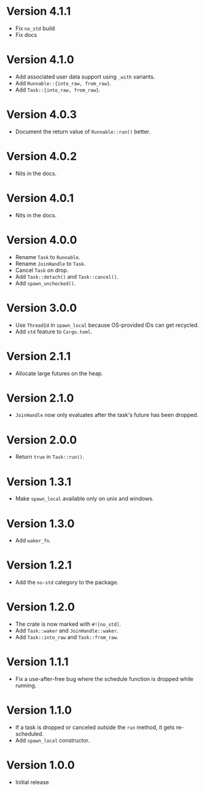 # Version 4.1.1

-   Fix `no_std` build
-   Fix docs

# Version 4.1.0

-   Add associated user data support using `_with` variants.
-   Add `Runnable::{into_raw, from_raw}`.
-   Add `Task::{into_raw, from_raw}`.

# Version 4.0.3

-   Document the return value of `Runnable::run()` better.

# Version 4.0.2

-   Nits in the docs.

# Version 4.0.1

-   Nits in the docs.

# Version 4.0.0

-   Rename `Task` to `Runnable`.
-   Rename `JoinHandle` to `Task`.
-   Cancel `Task` on drop.
-   Add `Task::detach()` and `Task::cancel()`.
-   Add `spawn_unchecked()`.

# Version 3.0.0

-   Use `ThreadId` in `spawn_local` because OS-provided IDs can get recycled.
-   Add `std` feature to `Cargo.toml`.

# Version 2.1.1

-   Allocate large futures on the heap.

# Version 2.1.0

-   `JoinHandle` now only evaluates after the task's future has been dropped.

# Version 2.0.0

-   Return `true` in `Task::run()`.

# Version 1.3.1

-   Make `spawn_local` available only on unix and windows.

# Version 1.3.0

-   Add `waker_fn`.

# Version 1.2.1

-   Add the `no-std` category to the package.

# Version 1.2.0

-   The crate is now marked with `#![no_std]`.
-   Add `Task::waker` and `JoinHandle::waker`.
-   Add `Task::into_raw` and `Task::from_raw`.

# Version 1.1.1

-   Fix a use-after-free bug where the schedule function is dropped while running.

# Version 1.1.0

-   If a task is dropped or canceled outside the `run` method, it gets re-scheduled.
-   Add `spawn_local` constructor.

# Version 1.0.0

-   Initial release
